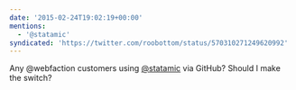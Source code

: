 ```yaml
---
date: '2015-02-24T19:02:19+00:00'
mentions:
  - '@statamic'
syndicated: 'https://twitter.com/roobottom/status/570310271249620992'
---
```

Any @webfaction customers using [@statamic](https://twitter.com/@statamic) via GitHub? Should I make the switch?
